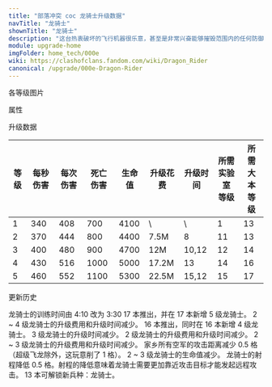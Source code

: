 ```yaml
---
title: "部落冲突 coc 龙骑士升级数据"
navTitle: "龙骑士"
shownTitle: "龙骑士"
description: "这台热衷破坏的飞行机器很乐意，甚至是非常兴奋能够摧毁范围内的任何防御建筑。坐在里面的骷髅兵发誓说他绝不会碰那些控制装置。"
module: upgrade-home
imgFolder: home_tech/000e
wiki: https://clashofclans.fandom.com/wiki/Dragon_Rider
canonical: /upgrade/000e-Dragon-Rider
---
```


<UnitInfo :folder="$frontmatter.imgFolder" imgSrc="Dragon_Rider_info.png" :imgAlt="$frontmatter.navTitle" :description="$frontmatter.description" />

<SmallTitle>各等级图片</SmallTitle>

<Panel>
    <UnitImgGroup :folder="$frontmatter.imgFolder">
        <UnitImg imgTitle="1 级" imgSrc="Dragon_Rider1.png" />
        <UnitImg imgTitle="2 级" imgSrc="Dragon_Rider2.png" />
        <UnitImg imgTitle="3 级" imgSrc="Dragon_Rider3.png" />
        <UnitImg imgTitle="4 级" imgSrc="Dragon_Rider4.png" />
        <UnitImg imgTitle="5 级" imgSrc="Dragon_Rider5.png" />
    </UnitImgGroup>
</Panel>

<SmallTitle>属性</SmallTitle>

<UnitProperties>
    <UnitProperty pKey="攻击偏好" pValue="防御建筑" />
    <UnitProperty pKey="伤害类型" pValue="单体伤害" />
    <UnitProperty pKey="攻击的目标" pValue="地面和空中目标" />
    <UnitProperty pKey="占据人口" pValue="25" />
    <UnitProperty pKey="移动速度" pValue="2.5 格/秒" />
    <UnitProperty pKey="攻击速度" pValue="1.2 秒/次" />
    <UnitProperty pKey="攻击距离" pValue="3.5 格" />
    <UnitProperty pKey="死亡伤害半径" pValue="2 格" />
    <UnitProperty pKey="死亡伤害延时" pValue="0.6 秒" />
    <UnitProperty pKey="所需训练营等级" pValue="15" />
    <UnitProperty pKey="所需大本等级" pValue="13" />
    <UnitProperty pKey="训练时间" pValue="210" trainingSystem="2022" />
</UnitProperties>

<SmallTitle>升级数据</SmallTitle>

<script setup>
const tableExtraInfo = [
    {
        "column": 5,
        "type": "cost",
        "gpClass": "research",
        "icon": "Elixir"
    },
    {
        "column": 6,
        "type": "time",
        "gpClass": "research"
    }
];
</script>

<UnitTable :tableExtraInfo="tableExtraInfo">

| 等级 |  每秒伤害 | 每次伤害 |  死亡伤害  | 生命值 | 升级花费|  升级时间  |所需实验室<br>等级|所需<br>大本等级|
| ---- |   ----   |   ----  |    ----   |  ---- |   ----  |    ----   |       ----      |     ----      |
|   1  |    340   |    408  |     700   |  4100 |      \  |     \     |         1       |      13       |
|   2  |    370   |    444  |     800   |  4400 |   7.5M  |     8     |        11       |      13       |
|   3  |    400   |    480  |     900   |  4700 |    12M  |    10,12  |        12       |      14       |
|   4  |    430   |    516  |    1000   |  5000 |  17.2M  |    13     |        14       |      16       |
|   5  |    460   |    552  |    1100   |  5300 |  22.5M  |    15,12  |        15       |      17       |
</UnitTable>

<SmallTitle>更新历史</SmallTitle>

<Timeline>
    <TimelineItem date="2025/02/10">
        <TimelineRow>龙骑士的训练时间由 4:10 改为 3:30</TimelineRow>
    </TimelineItem>
    <TimelineItem date="2024/11/25">
        <TimelineRow>17 本推出，并在 17 本新增 5 级龙骑士。</TimelineRow>
        <TimelineRow>2 ~ 4 级龙骑士的升级费用和升级时间减少。</TimelineRow>
    </TimelineItem>
    <TimelineItem date="2023/12/12">
        <TimelineRow>16 本推出，同时在 16 本新增 4 级龙骑士。</TimelineRow>
        <TimelineRow>3 级龙骑士的升级时间减少。</TimelineRow>
    </TimelineItem>
    <TimelineItem date="2023/06/12">
        <TimelineRow>2 级龙骑士的升级费用和升级时间减少。</TimelineRow>
    </TimelineItem>
    <TimelineItem date="2022/10/10">
        <TimelineRow>2 ~ 3 级龙骑士的升级费用和升级时间减少。</TimelineRow>
    </TimelineItem>
    <TimelineItem date="2022/05/02">
        <TimelineRow>家乡所有空军的攻击距离减少 0.5 格（超级飞龙除外，这玩意削了 1 格）。</TimelineRow>
    </TimelineItem>
    <TimelineItem date="2022/01/20">
        <TimelineRow>2 ~ 3 级龙骑士的生命值减少。</TimelineRow>
    </TimelineItem>
    <TimelineItem date="2021/09/27">
        <TimelineRow>龙骑士的射程降低 0.5 格。射程的降低意味着龙骑士需要更加靠近攻击目标才能发起远程攻击。</TimelineRow>
    </TimelineItem>
    <TimelineItem date="2021/06/15">
        <TimelineRow>13 本可解锁新兵种：龙骑士。</TimelineRow>
    </TimelineItem>
    <TimelineItem :historyBottom="true" />
</Timeline>